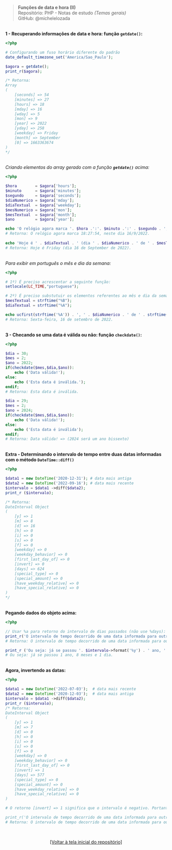 > **Funções de data e hora (II)**     
> Repositório: PHP - Notas de estudo *(Temas gerais)*     
> GitHub: @michelelozada
&nbsp;
     
&nbsp;  
**1 - Recuperando informações de data e hora: função `getdate()`:**
```php	
<?php 

# Configurando um fuso horário diferente do padrão
date_default_timezone_set('America/Sao_Paulo');

$agora = getdate();
print_r($agora);

/* Retorna: 
Array
(
    [seconds] => 54
    [minutes] => 27
    [hours] => 18
    [mday] => 16
    [wday] => 5
    [mon] => 9
    [year] => 2022
    [yday] => 258
    [weekday] => Friday
    [month] => September
    [0] => 1663363674
)
*/
```
&nbsp;
&nbsp;   
*Criando elementos do array gerado com a função **`getdate()`** acima:* 
```php	
<?php 

$hora        = $agora['hours'];  
$minuto      = $agora['minutes']; 
$segundo     = $agora['seconds']; 
$diaNumerico = $agora['mday']; 
$diaTextual  = $agora['weekday']; 
$mesNumerico = $agora['mon']; 
$mesTextual  = $agora['month']; 
$ano         = $agora['year']; 

echo 'O relógio agora marca '. $hora .':'. $minuto .':' . $segundo . ', neste dia ' . $diaNumerico . '/' . $mesNumerico . '/' . $ano . '.' ;
# Retorna: O relógio agora marca 18:27:54, neste dia 16/9/2022.
   
echo 'Hoje é ' . $diaTextual . ' (dia ' . $diaNumerico . ' de ' . $mesTextual . ' de ' . $ano . ').';
# Retorna: Hoje é Friday (dia 16 de September de 2022).
```
&nbsp;
&nbsp;   
*Para exibir em português o mês e dia da semana:*
```php	
<?php 

# 1º) É preciso acrescentar a seguinte função: 
setlocale(LC_TIME,"portuguese"); 

# 2º) É preciso substutuir os elementos referentes ao mês e dia da semana da seguinte forma: 
$mesTextual = strftime("%B");  
$diaTextual = strftime("%A"); 

echo ucfirst(strftime('%A')) . ', ' . $diaNumerico . ' de ' . strftime("%B") . ' de ' . $ano . '.' ;
# Retorna: Sexta-feira, 16 de setembro de 2022.
```
&nbsp;
&nbsp;   
**3 - Checando se uma data é válida ou não: função `checkdate()`:**
```php	
<?php 

$dia = 30;
$mes = 2;
$ano = 2022;
if(checkdate($mes,$dia,$ano)):
	echo ('Data válida!');	
else:
	echo ('Esta data é inválida.'); 
endif;
# Retorna: Esta data é inválida.

$dia = 29;
$mes = 2;
$ano = 2024;
if(checkdate($mes,$dia,$ano)):
	echo ('Data válida!');	
else:
	echo ('Esta data é inválida'); 
endif;
# Retorna: Data válida! => (2024 será um ano bissexto)
```
&nbsp;
&nbsp;   
**Extra - Determinando o intervalo de tempo entre duas datas informadas com o método `DateTime::diff()`**
```php	
<?php 

$data1 = new DateTime('2020-12-31'); # data mais antiga
$data2 = new DateTime('2022-09-16'); # data mais recente
$intervalo = $data1 ->diff($data2);
print_r ($intervalo);

/* Retorna:
DateInterval Object
(
    [y] => 1
    [m] => 8
    [d] => 16
    [h] => 0
    [i] => 0
    [s] => 0
    [f] => 0
    [weekday] => 0
    [weekday_behavior] => 0
    [first_last_day_of] => 0
    [invert] => 0
    [days] => 624
    [special_type] => 0
    [special_amount] => 0
    [have_weekday_relative] => 0
    [have_special_relative] => 0
)
*/
```
&nbsp;
&nbsp;  
**Pegando dados do objeto acima:**
```php	
<?php 

// Usar %a para retorno do intervalo de dias passados (não use %days):
print_r('O intervalo de tempo decorrido de uma data informada para outra é de '. $intervalo->format('%a') . ' dias.');
# Retorna: O intervalo de tempo decorrido de uma data informada para outra é de 624 dias.

print_r ('Ou seja: já se passou '. $intervalo->format('%y') . ' ano, ' . $intervalo->format('%m') . ' meses e ' . $intervalo->format('%y')  . ' dia.' );
# Ou seja: já se passou 1 ano, 8 meses e 1 dia.
```
&nbsp;
&nbsp;  
**Agora, invertendo as datas:** 
```php	
<?php 

$data1 = new DateTime('2022-07-03');  # data mais recente
$data2 = new DateTime('2020-12-03');  # data mais antiga
$intervalo = $data1 ->diff($data2);
print_r ($intervalo);
/* Retorna:
DateInterval Object
(
    [y] => 1
    [m] => 7
    [d] => 0
    [h] => 0
    [i] => 0
    [s] => 0
    [f] => 0
    [weekday] => 0
    [weekday_behavior] => 0
    [first_last_day_of] => 0
    [invert] => 1
    [days] => 577
    [special_type] => 0
    [special_amount] => 0
    [have_weekday_relative] => 0
    [have_special_relative] => 0
)

# O retorno [invert] => 1 significa que o intervalo é negativo. Portanto para exibir este resultado, usar %r:

print_r('O intervalo de tempo decorrido de uma data informada para outra é de '. $intervalo->format('%r%a') . ' dias.');
# Retorna: O intervalo de tempo decorrido de uma data informada para outra é de -577 dias.
```

&nbsp;

<div align="center">
<a href="https://github.com/michelelozada/PHP-Study-Notes">[Voltar à tela inicial do repositório]</a>
</div>